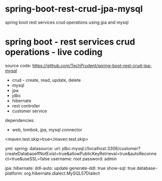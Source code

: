 # spring-boot-rest-crud-jpa-mysql
spring boot rest services crud operations using jpa and mysql

spring boot - rest services crud operations - live coding
=========================================================

source code: https://github.com/TechPrudent/spring-boot-rest-crud-jpa-mysql

- crud - create, read, update, delete
- mysql
- jpa
- jdbc
- hibernate
- rest controller
- customer service

dependencies:
- web, lombok, jpa, mysql connector

<maven.test.skip>true</maven.test.skip>

yml:
spring:
  datasource:
    url: jdbc:mysql://localhost:3306/customer?createDatabaseIfNotExist=true&allowPublicKeyRetrieval=true&autoReconnect=true&useSSL=false
    username: root
    password: admin
    
  jpa:
    hibernate:
      ddl-auto: update
    generate-ddl: true
    show-sql: true
    database-platform: org.hibernate.dialect.MySQL57Dialect
